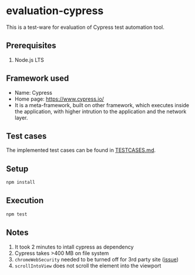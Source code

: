 # evaluation-cypress

This is a test-ware for evaluation of Cypress test automation tool.

## Prerequisites

1. Node.js LTS

## Framework used

- Name: Cypress
- Home page: https://www.cypress.io/
- It is a meta-framework, built on other framework, which executes inside the application, with higher intrution to the application and the network layer.

## Test cases

The implemented test cases can be found in [TESTCASES.md](TESTCASES.md).

## Setup

```bash
npm install
```

## Execution

```bash
npm test
```

## Notes

1. It took 2 minutes to intall cypress as dependency
1. Cypress takes >400 MB on file system
1. `chromeWebSecurity` needed to be turned off for 3rd party site ([issue](https://github.com/cypress-io/cypress/issues/1951))
1. `scrollIntoView` does not scroll the element into the viewport